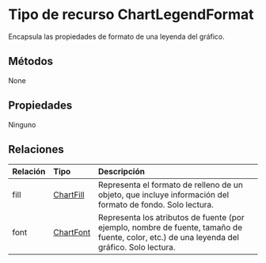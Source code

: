 # <a name="chartlegendformat-resource-type"></a>Tipo de recurso ChartLegendFormat

Encapsula las propiedades de formato de una leyenda del gráfico.


## <a name="methods"></a>Métodos
None

## <a name="properties"></a>Propiedades
Ninguno

## <a name="relationships"></a>Relaciones
| Relación | Tipo    |Descripción|
|:---------------|:--------|:----------|
|fill|[ChartFill](chartfill.md)|Representa el formato de relleno de un objeto, que incluye información del formato de fondo. Solo lectura.|
|font|[ChartFont](chartfont.md)|Representa los atributos de fuente (por ejemplo, nombre de fuente, tamaño de fuente, color, etc.) de una leyenda del gráfico. Solo lectura.|

<!-- uuid: 8fcb5dbc-d5aa-4681-8e31-b001d5168d79
2015-10-25 14:57:30 UTC -->
<!-- {
  "type": "#page.annotation",
  "description": "ChartLegendFormat resource",
  "keywords": "",
  "section": "documentation",
  "tocPath": ""
}-->